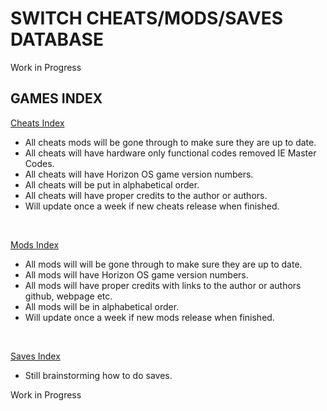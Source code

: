 # SWITCH CHEATS/MODS/SAVES DATABASE 

Work in Progress


## GAMES INDEX

[Cheats Index](Cheats.md)

- All cheats mods will be gone through to make sure they are up to date.
- All cheats will have hardware only functional codes removed IE Master Codes.
- All cheats will have Horizon OS game version numbers.
- All cheats will be put in alphabetical order.
- All cheats will have proper credits to the author or authors.
- Will update once a week if new cheats release when finished.
</br>

[Mods Index](Mods.md)

- All mods will will be gone through to make sure they are up to date.
- All mods will have Horizon OS game version numbers.
- All mods will have proper credits with links to the author or authors github, webpage etc.
- All mods will be in alphabetical order.
- Will update once a week if new mods release when finished.
</br>

[Saves Index](Saves.md)

- Still brainstorming how to do saves.

Work in Progress
